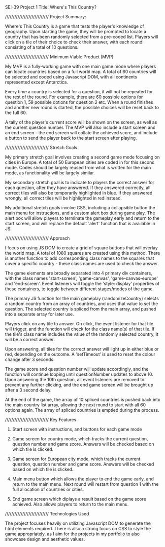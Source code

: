 SEI-39 Project 1
Title: Where's This Country?

////////////////////////////
Project Summary:

Where's This Country is a game that tests the player's knowledge of geography. Upon starting the game, they will be prompted to locate a country that has been randomly selected from a pre-coded list. Players will click on a tile of their choice to check their answer, with each round consisting of a total of 10 questions.

////////////////////////////
Minimum Viable Product (MVP)

My MVP is a fully-working game with one main game mode where players can locate countries based on a full world map. A total of 60 countries will be selected and coded using Javascript DOM, with all continents represented except Antarctica.

Every time a country is selected for a question, it will not be repeated for the rest of the round. For example, there are 60 possible options for question 1, 59 possible options for question 2 etc. When a round finishes and another new round is started, the possible choices will be reset back to the full 60.

A tally of the player's current score will be shown on the screen, as well as the current question number. The MVP will also include a start screen and an end screen - the end screen will collate the achieved score, and include a button to send the player back to the start screen after playing.

////////////////////////////
Stretch Goals

My primary stretch goal involves creating a second game mode focusing on cities in Europe. A total of 50 European cities are coded in for this second mode. Codes should be largely reused from what is written for the main mode, as functionality will be largely similar.

My secondary stretch goal is to indicate to players the correct answer for each question, after they have answered. If they answered correctly, all correct tiles will also be temporarily highlighted in blue. If they answered wrongly, all correct tiles will be highlighted in red instead.

My additional stretch goals involve CSS, including a collapsible button the main menu for instructions, and a custom alert box during game play. The alert box will allow players to terminate the gameplay early and return to the start screen, and will replace the default 'alert' function that is available in JS.

////////////////////////////
Approach

I focus on using JS DOM to create a grid of square buttons that will overlay the world map. A total of 1080 squares are created using this method. There is another function to add corresponding class names to the squares that cover a specific country - these class names are used to check the answer.

The game elements are broadly separated into 4 primary div containers, with the class names 'start-screen', 'game-canvas', 'game-canvas-europe' and 'end-screen'. Event listeners will toggle the 'style: display' properties of these containers, to toggle between different stages/modes of the game.

The primary JS function for the main gameplay (randomizeCountry) selects a random country from an array of countries, and uses that value to set the question. The selected country is spliced from the main array, and pushed into a separate array for later use.

Players click on any tile to answer. On click, the event listener for that tile will trigger, and the function will check for the class name(s) of that tile. If the tile's class name includes the value of the randomly selected country, it will be a correct answer.

Upon answering, all tiles for the correct answer will light up in either blue or red, depending on the outcome. A 'setTimeout' is used to reset the colour change after 3 seconds.

The game score and question number will update accordingly, and the function will continue looping until questionNumber updates to above 10. Upon answering the 10th question, all event listeners are removed to prevent any further clicking, and the end game screen will be brought up after a 3 second delay.

At the end of the game, the array of 10 spliced countries is pushed back into the main country list array, allowing the next round to start with all 60 options again. The array of spliced countries is emptied during the process.

////////////////////////////
Key Features

1. Start screen with instructions, and buttons for each game mode

2. Game screen for country mode, which tracks the current question, question number and game score. Answers will be checked based on which tile is clicked.

3. Game screen for European city mode, which tracks the current question, question number and game score. Answers will be checked based on which tile is clicked.

4. Main menu button which allows the player to end the game early, and return to the main menu. Next round will restart from question 1 with the full allocation of countries or cities.

5. End game screen which diplays a result based on the game score achieved. Also allows players to return to the main menu.

////////////////////////////
Technologies Used

The project focuses heavily on utilizing Javascript DOM to generate the html elements required. There is also a strong focus on CSS to style the game appropriately, as I aim for the projects in my portfolio to also showcase design and aesthetic values.

